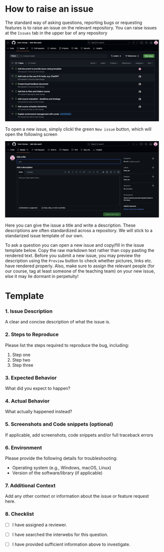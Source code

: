 # How to raise an issue

The standard way of asking questions, reporting bugs or requesting features is to raise an issue on the relevant repository. You can raise issues at the `Issues` tab in the upper bar of any repository 


![alt text](../../figures/github_issues.png)


To open a new issue, simply clickl the green `New issue` button, which will open the following screen

![alt text](../../figures/github_raise_issue.png)

Here you can give the issue a title and write a description. These descriptions are often standardized across a repository. We will stick to a standarized issue template of our own.

To ask a question you can open a new issue and copy/fill in the issue template below. Copy the raw markdown text rather than copy pasting the rendered text. Before you submit a new issue, you may preview the description using the `Preview` button to check whether pictures, links etc. have rendered properly. Also, make sure to assign the relevant people (for our course, tag at least someone of the teaching team) on your new issue, else it may lie dormant in perpetuity! 

# Template

### 1. Issue Description

A clear and concise description of what the issue is.


### 2. Steps to Reproduce 

Please list the steps required to reproduce the bug, including:
1. Step one
2. Step two
3. Step three


### 3. Expected Behavior

What did you expect to happen? 


### 4. Actual Behavior 

What actually happened instead? 


### 5. Screenshots and Code snippets (optional)

If applicable, add screenshots, code snippets and/or full traceback errors


### 6. Environment

Please provide the following details for troubleshooting:
- Operating system (e.g., Windows, macOS, Linux)
- Version of the software/library (if applicable)


### 7. Additional Context

Add any other context or information about the issue or feature request here.


### 8. Checklist

- [ ] I have assigned a reviewer.
- [ ] I have searched the interwebs for this question.
- [ ] I have provided sufficient information above to investigate.

